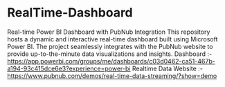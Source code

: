 # RealTime-Dashboard
Real-time Power BI Dashboard with PubNub Integration This repository hosts a dynamic and interactive real-time dashboard built using Microsoft Power BI. The project seamlessly integrates with the PubNub website to provide up-to-the-minute data visualizations and insights. 
Dashboard :- https://app.powerbi.com/groups/me/dashboards/c03d0462-ca51-467b-a194-93c415dce6e3?experience=power-bi 
Realtime Data Website :- https://www.pubnub.com/demos/real-time-data-streaming/?show=demo
